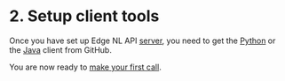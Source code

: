 # 2. Setup client tools

Once you have set up Edge NL API [server](../setup-server/index.md), you need to get the <a href="https://github.com/therealexpertai/nlapi-python" target="_blank">Python</a> or the <a href="https://github.com/therealexpertai/nlapi-java" target="_blank">Java</a> client from GitHub.

You are now ready to [make your first call](../first-call/index.md).